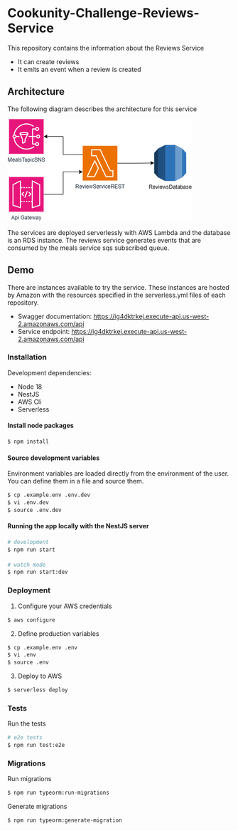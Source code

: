 # Cookunity-Challenge-Reviews-Service

This repository contains the information about the Reviews Service

- It can create reviews
- It emits an event when a review is created

## Architecture

The following diagram describes the architecture for this service

![](https://github.com/nosedam/Cookunity-Challenge/blob/main/img/reviews-service.drawio.png)

The services are deployed serverlessly with AWS Lambda and the database is an RDS instance.
The reviews service generates events that are consumed by the meals service sqs subscribed queue.

## Demo

There are instances available to try the service. These instances are hosted by Amazon with the resources specified in the serverless.yml files of each repository.

- Swagger documentation: https://ig4dktrkej.execute-api.us-west-2.amazonaws.com/api
- Service endpoint: https://ig4dktrkej.execute-api.us-west-2.amazonaws.com/api

### Installation

Development dependencies:

- Node 18
- NestJS
- AWS Cli
- Serverless

#### Install node packages

```bash
$ npm install
```

#### Source development variables

Environment variables are loaded directly from the environment of the user.
You can define them in a file and source them.

```bash
$ cp .example.env .env.dev
$ vi .env.dev
$ source .env.dev
```


#### Running the app locally with the NestJS server

```bash
# development
$ npm run start

# watch mode
$ npm run start:dev
```

### Deployment

1. Configure your AWS credentials

```bash
$ aws configure
```

2. Define production variables

```bash
$ cp .example.env .env
$ vi .env
$ source .env
```

3. Deploy to AWS

```bash
$ serverless deploy
```

### Tests

Run the tests
```bash
# e2e tests
$ npm run test:e2e
```

### Migrations

Run migrations

```bash
$ npm run typeorm:run-migrations
```

Generate migrations

```bash
$ npm run typeorm:generate-migration
```
